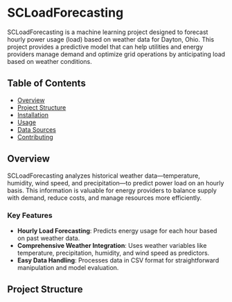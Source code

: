 # SCLoadForecasting

SCLoadForecasting is a machine learning project designed to forecast hourly power usage (load) based on weather data for Dayton, Ohio. This project provides a predictive model that can help utilities and energy providers manage demand and optimize grid operations by anticipating load based on weather conditions.

## Table of Contents
- [Overview](#overview)
- [Project Structure](#project-structure)
- [Installation](#installation)
- [Usage](#usage)
- [Data Sources](#data-sources)
- [Contributing](#contributing)

## Overview

SCLoadForecasting analyzes historical weather data—temperature, humidity, wind speed, and precipitation—to predict power load on an hourly basis. This information is valuable for energy providers to balance supply with demand, reduce costs, and manage resources more efficiently.

### Key Features
- **Hourly Load Forecasting**: Predicts energy usage for each hour based on past weather data.
- **Comprehensive Weather Integration**: Uses weather variables like temperature, precipitation, humidity, and wind speed as predictors.
- **Easy Data Handling**: Processes data in CSV format for straightforward manipulation and model evaluation.

## Project Structure

